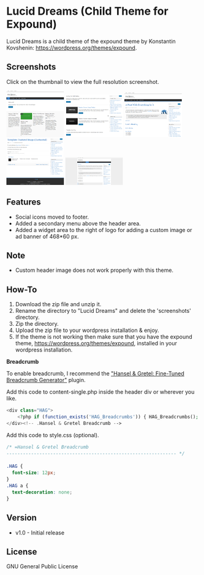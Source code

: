 Lucid Dreams (Child Theme for Expound)
======================================

Lucid Dreams is a child theme of the expound theme by Konstantin Kovshenin: https://wordpress.org/themes/expound.

Screenshots
-----------

Click on the thumbnail to view the full resolution screenshot.

[![Home_Featured_Post](https://raw.githubusercontent.com/LinuxPanda/WordpressTheme--Expound_Child_Theme--Lucid_Dreams/master/screenshots/home_featured_thumbnail.png)](https://raw.githubusercontent.com/LinuxPanda/WordpressTheme--Expound_Child_Theme--Lucid_Dreams/master/screenshots/home_featured.png)
[![Home_Normal_Post](https://raw.githubusercontent.com/LinuxPanda/WordpressTheme--Expound_Child_Theme--Lucid_Dreams/master/screenshots/home_posts_normal_thumbnail.png)](https://raw.githubusercontent.com/LinuxPanda/WordpressTheme--Expound_Child_Theme--Lucid_Dreams/master/screenshots/home_posts_normal.png)
[![Post](https://raw.githubusercontent.com/LinuxPanda/WordpressTheme--Expound_Child_Theme--Lucid_Dreams/master/screenshots/post_thumbnail.png)](https://raw.githubusercontent.com/LinuxPanda/WordpressTheme--Expound_Child_Theme--Lucid_Dreams/master/screenshots/post.png)
[![Footer](https://raw.githubusercontent.com/LinuxPanda/WordpressTheme--Expound_Child_Theme--Lucid_Dreams/master/screenshots/footer_thumbnail.png)](https://raw.githubusercontent.com/LinuxPanda/WordpressTheme--Expound_Child_Theme--Lucid_Dreams/master/screenshots/footer.png)
[![Page_1920px](https://raw.githubusercontent.com/LinuxPanda/WordpressTheme--Expound_Child_Theme--Lucid_Dreams/master/screenshots/page_1920px_thumbnail.png)](https://raw.githubusercontent.com/LinuxPanda/WordpressTheme--Expound_Child_Theme--Lucid_Dreams/master/screenshots/page_1920px.png)

Features
--------

* Social icons moved to footer.
* Added a secondary menu above the header area.
* Added a widget area to the right of logo for adding a custom image or ad banner of 468*60 px.

Note
----
* Custom header image does not work properly with this theme.

How-To
-------
1. Download the zip file and unzip it.
2. Rename the directory to "Lucid Dreams" and delete the 'screenshots' directory.
3. Zip the directory.
4. Upload the zip file to your wordpress installation & enjoy.
5. If the theme is not working then make sure that you have the expound theme, https://wordpress.org/themes/expound, installed in your wordpress installation.

**Breadcrumb**

To enable breadcrumb, I recommend the ["Hansel & Gretel: Fine-Tuned Breadcrumb Generator"](http://wordpress.org/plugins/hansel-gretel/) plugin.

Add this code to content-single.php inside the header div or wherever you like.

```php
<div class="HAG">
	<?php if (function_exists('HAG_Breadcrumbs')) { HAG_Breadcrumbs(); } ?>
</div><!-- .Hansel & Gretel Breadcrumb -->
```

Add this code to style.css (optional).

```css
/* =Hansel & Gretel Breadcrumb
-------------------------------------------------------------- */

.HAG {
  font-size: 12px;
}
.HAG a {
  text-decoration: none;
}
```

Version
-------
* v1.0 - Initial release

License
-------
GNU General Public License
